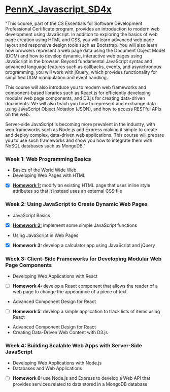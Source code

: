 # [PennX_Javascript_SD4x](https://www.edx.org/course/programming-web-javascript-pennx-sd4x)

"This course, part of the CS Essentials for Software Development Professional Certificate program, provides an introduction to modern web development using JavaScript. In addition to exploring the basics of web page creation using HTML and CSS, you will learn advanced web page layout and responsive design tools such as Bootstrap. You will also learn how browsers represent a web page data using the Document Object Model (DOM) and how to develop dynamic, interactive web pages using JavaScript in the browser. Beyond fundamental JavaScript syntax and advanced language features such as callbacks, events, and asynchronous programming, you will work with jQuery, which provides functionality for simplified DOM manipulation and event handling.

This course will also introduce you to modern web frameworks and component-based libraries such as React.js for efficiently developing modular web page components, and D3.js for creating data-driven documents. We will also teach you how to represent and exchange data using JavaScript Object Notation (JSON), and how to access RESTful APIs on the web.

Server-side JavaScript is becoming more prevalent in the industry, with web frameworks such as Node.js and Express making it simple to create and deploy complex, data-driven web applications. This course will prepare you to use such frameworks and show you how to integrate them with NoSQL databases such as MongoDB."

### Week 1: Web Programming Basics
  - Basics of the World Wide Web
  - Developing Web Pages with HTML  
  - [x] [**Homework 1:**](https://github.com/jpacsai/PennX_Javascript_SD4x/tree/master/Week1) modify an existing HTML page that uses inline style attributes so that it instead uses an external CSS file
 
### Week 2: Using JavaScript to Create Dynamic Web Pages  
  - JavaScript Basics
  - [x] [**Homework 2:**](https://github.com/jpacsai/PennX_Javascript_SD4x/tree/master/Week2/homework2) implement some simple JavaScript functions
  - Using JavaScript in Web Pages
  - [x] **Homework 3:** develop a calculator app using JavaScript and jQuery
 
### Week 3: Client-Side Frameworks for Developing Modular Web Page Components  
  - Developing Web Applications with React
  - [ ] **Homework 4:** develop a React component that allows the reader of a web page to change the appearance of a piece of text
  - Advanced Component Design for React
  - [ ] **Homework 5:** develop a simple application to track lists of items using React
  - Advanced Component Design for React
  - Creating Data-Driven Web Content with D3.js
    
### Week 4: Building Scalable Web Apps with Server-Side JavaScript
  - Developing Web Applications with Node.js
  - Databases and Web Applications
  - [ ] **Homework 6:** use Node.js and Express to develop a Web API that provides services related to data stored in a MongoDB database
